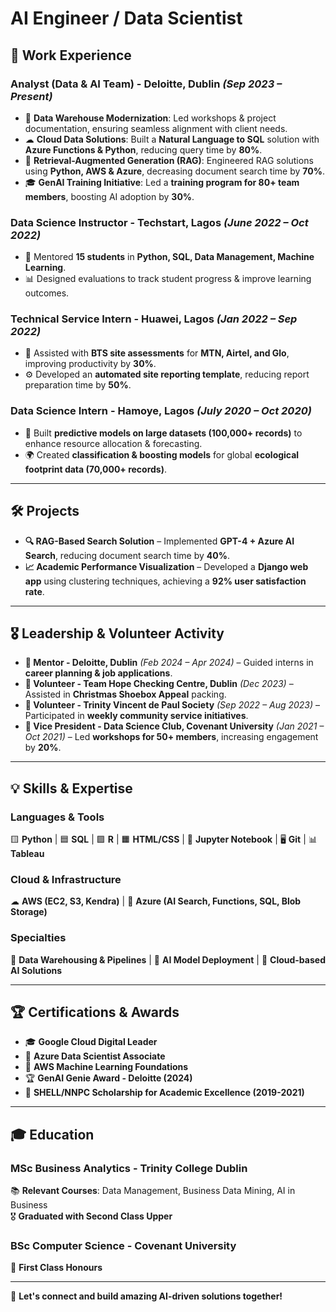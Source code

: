 # AI Engineer / Data Scientist



<!-- # 🏆 Chidera Ani  
📍 Dublin, Ireland | 📧 [Email](#) | 🔗 [LinkedIn](#) | 🐙 [GitHub](#)   -->

<!-- ## 🚀 Personal Summary  
Generative AI Engineer & Data Scientist with **3+ years** of experience in **data management**, **building data pipelines**, and **working with cloud infrastructure**. Skilled in **Python, SQL**, and cloud platforms (**AWS, Azure**), with hands-on expertise in developing and deploying AI solutions. Passionate about **optimizing data workflows** and **leveraging AI to drive business impact**.   -->



## 💼 Work Experience  
### **Analyst (Data & AI Team) - Deloitte, Dublin** *(Sep 2023 – Present)*  
- 🚀 **Data Warehouse Modernization**: Led workshops & project documentation, ensuring seamless alignment with client needs.
- ☁ **Cloud Data Solutions**: Built a **Natural Language to SQL** solution with **Azure Functions & Python**, reducing query time by **80%**.
- 📄 **Retrieval-Augmented Generation (RAG)**: Engineered RAG solutions using **Python, AWS & Azure**, decreasing document search time by **70%**.
- 🎓 **GenAI Training Initiative**: Led a **training program for 80+ team members**, boosting AI adoption by **30%**.

### **Data Science Instructor - Techstart, Lagos** *(June 2022 – Oct 2022)*  
- 🏫 Mentored **15 students** in **Python, SQL, Data Management, Machine Learning**.
- 📊 Designed evaluations to track student progress & improve learning outcomes.

### **Technical Service Intern - Huawei, Lagos** *(Jan 2022 – Sep 2022)*  
- 📡 Assisted with **BTS site assessments** for **MTN, Airtel, and Glo**, improving productivity by **30%**.
- ⚙️ Developed an **automated site reporting template**, reducing report preparation time by **50%**.

### **Data Science Intern - Hamoye, Lagos** *(July 2020 – Oct 2020)*  
- 🤖 Built **predictive models on large datasets (100,000+ records)** to enhance resource allocation & forecasting.
- 🌍 Created **classification & boosting models** for global **ecological footprint data (70,000+ records)**.

---

## 🛠️ Projects  
- **🔍 RAG-Based Search Solution** – Implemented **GPT-4 + Azure AI Search**, reducing document search time by **40%**.
- **📈 Academic Performance Visualization** – Developed a **Django web app** using clustering techniques, achieving a **92% user satisfaction rate**.

---

## 🎖 Leadership & Volunteer Activity  
- **👥 Mentor - Deloitte, Dublin** *(Feb 2024 – Apr 2024)* – Guided interns in **career planning & job applications**.
- **🎁 Volunteer - Team Hope Checking Centre, Dublin** *(Dec 2023)* – Assisted in **Christmas Shoebox Appeal** packing.
- **🤝 Volunteer - Trinity Vincent de Paul Society** *(Sep 2022 – Aug 2023)* – Participated in **weekly community service initiatives**.
- **📢 Vice President - Data Science Club, Covenant University** *(Jan 2021 – Oct 2021)* – Led **workshops for 50+ members**, increasing engagement by **20%**.

---

## 💡 Skills & Expertise  
### **Languages & Tools**  
🟨 **Python** | 🟦 **SQL** | 🟪 **R** | 🟧 **HTML/CSS** | 🐍 **Jupyter Notebook** | 🖥 **Git** | 📊 **Tableau**  
### **Cloud & Infrastructure**  
☁ **AWS (EC2, S3, Kendra)** | 🔷 **Azure (AI Search, Functions, SQL, Blob Storage)**  
### **Specialties**  
💾 **Data Warehousing & Pipelines** | 🤖 **AI Model Deployment** | 📡 **Cloud-based AI Solutions**  

---

## 🏆 Certifications & Awards  
- 🎓 **Google Cloud Digital Leader**
- 📜 **Azure Data Scientist Associate**
- 🏅 **AWS Machine Learning Foundations**
- 🏆 **GenAI Genie Award - Deloitte (2024)**
- 🥇 **SHELL/NNPC Scholarship for Academic Excellence (2019-2021)**

---

## 🎓 Education  
### **MSc Business Analytics - Trinity College Dublin**  
📚 **Relevant Courses**: Data Management, Business Data Mining, AI in Business  
🎖 **Graduated with Second Class Upper**  

### **BSc Computer Science - Covenant University**  
🥇 **First Class Honours**  

---

🚀 **Let's connect and build amazing AI-driven solutions together!**
